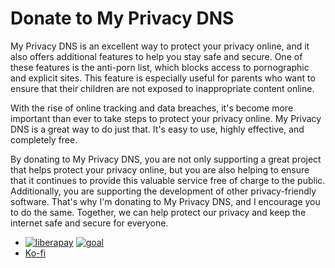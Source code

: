 # Donate to My Privacy DNS

My Privacy DNS is an excellent way to protect your privacy online, and it also
 offers additional features to help you stay safe and secure. One of these
 features is the anti-porn list, which blocks access to pornographic and
 explicit sites.
This feature is especially useful for parents who want to ensure that their
 children are not exposed to inappropriate content online.

With the rise of online tracking and data breaches, it's become more important
than ever to take steps to protect your privacy online.
My Privacy DNS is a great way to do just that. It's easy to use, highly
 effective, and completely free.

By donating to My Privacy DNS, you are not only supporting a great project
 that helps protect your privacy online, but you are also helping to ensure
 that it continues to provide this valuable service free of charge to the public.
 Additionally, you are supporting the development of other privacy-friendly software.
That's why I'm donating to My Privacy DNS, and I encourage you to do the same.
Together, we can help protect our privacy and keep the internet safe and secure for everyone.


- [![liberapay](https://www.mypdns.org/fileproxy/?name=sp_receives_spirillen)](https://liberapay.com/spirillen/donate) [![goal](https://www.mypdns.org/fileproxy/?name=sp_goal_spirillen)](https://liberapay.com/spirillen/donate)
- [Ko-fi](https://ko-fi.com/X8X37FUGU)
